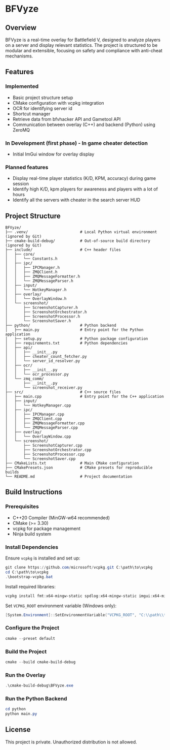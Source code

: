 # BFVyze

## Overview
BFVyze is a real-time overlay for Battlefield V, designed to analyze players on a server and display relevant statistics. The project is structured to be modular and extensible, focusing on safety and compliance with anti-cheat mechanisms.

## Features
### Implemented
- Basic project structure setup
- CMake configuration with vcpkg integration
- OCR for identifying server id
- Shortcut manager
- Retrieve data from bfvhacker API and Gametool API
- Communication between overlay (C++) and backend (Python) using ZeroMQ

### In Development (first phase) - In game cheater detection
- Initial ImGui window for overlay display
  
### Planned features
- Display real-time player statistics (K/D, KPM, accuracy) during game session
- Identify high K/D, kpm players for awareness and players with a lot of hours
- Identify all the servers with cheater in the search server HUD

## Project Structure
```
BFVyze/
├── .venv/                       # Local Python virtual environment (ignored by Git)
├── cmake-build-debug/           # Out-of-source build directory (ignored by Git)
├── include/                     # C++ header files
│   ├── core/
│   │   └── Constants.h
│   ├── ipc/
│   │   ├── IPCManager.h
│   │   ├── ZMQClient.h
│   │   ├── ZMQMessageFormatter.h
│   │   └── ZMQMessageParser.h
│   ├── input/
│   │   └── HotkeyManager.h
│   ├── overlay/
│   │   └── OverlayWindow.h
│   └── screenshot/
│       ├── ScreenshotCapturer.h
│       ├── ScreenshotOrchestrator.h
│       ├── ScreenshotProcessor.h
│       └── ScreenshotSaver.h
├── python/                      # Python backend
│   ├── main.py                  # Entry point for the Python application
│   ├── setup.py                 # Python package configuration
│   ├── requirements.txt         # Python dependencies
│   ├── api/
│   │   ├── __init__.py
│   │   ├── cheater_count_fetcher.py
│   │   └── server_id_resolver.py
│   ├── ocr/
│   │   ├── __init__.py
│   │   └── ocr_processor.py
│   └── zmq_comm/
│       ├── __init__.py
│       └── screenshot_receiver.py
├── src/                         # C++ source files
│   ├── main.cpp                 # Entry point for the C++ application
│   ├── input/
│   │   └── HotkeyManager.cpp
│   ├── ipc/
│   │   ├── IPCManager.cpp
│   │   ├── ZMQClient.cpp
│   │   ├── ZMQMessageFormatter.cpp
│   │   └── ZMQMessageParser.cpp
│   ├── overlay/
│   │   └── OverlayWindow.cpp
│   └── screenshot/
│       ├── ScreenshotCapturer.cpp
│       ├── ScreenshotOrchestrator.cpp
│       ├── ScreenshotProcessor.cpp
│       └── ScreenshotSaver.cpp
├── CMakeLists.txt               # Main CMake configuration
├── CMakePresets.json            # CMake presets for reproducible builds
└── README.md                    # Project documentation
```

## Build Instructions

### Prerequisites
- C++20 Compiler (MinGW-w64 recommended)
- CMake (>= 3.30)
- vcpkg for package management
- Ninja build system

### Install Dependencies
Ensure `vcpkg` is installed and set up:
```powershell
git clone https://github.com/microsoft/vcpkg.git C:\path\to\vcpkg
cd C:\path\to\vcpkg
.\bootstrap-vcpkg.bat
```
Install required libraries:
```powershell
vcpkg install fmt:x64-mingw-static spdlog:x64-mingw-static imgui:x64-mingw-static
```
Set `VCPKG_ROOT` environment variable (Windows only):
```powershell
[System.Environment]::SetEnvironmentVariable("VCPKG_ROOT", "C:\\path\\to\\vcpkg", "User")
```

### Configure the Project
```powershell
cmake --preset default
```

### Build the Project
```powershell
cmake --build cmake-build-debug
```

### Run the Overlay
```powershell
.\cmake-build-debug\BFVyze.exe
```

### Run the Python Backend
```powershell
cd python
python main.py
```

## License
This project is private. Unauthorized distribution is not allowed.


